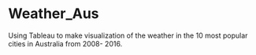 # Weather_Aus
Using Tableau to make visualization of the weather in the 10 most popular cities in Australia from 2008- 2016.
